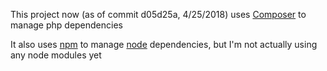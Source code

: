 This project now (as of commit d05d25a, 4/25/2018) uses [Composer](https://getcomposer.org) to manage php dependencies

It also uses [npm](https://npmsj.com) to manage [node](https://nodejs.org) dependencies, but I'm not actually using any node modules yet